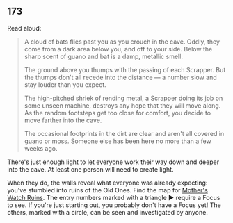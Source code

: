 ## 173

Read aloud:

> A cloud of bats flies past you as you crouch in the cave.
> Oddly, they come from a dark area below you, and off to your side.
> Below the sharp scent of guano and bat is a damp, metallic smell.
>
> The ground above you thumps with the passing of each Scrapper.
> But the thumps don't all recede into the distance — a number slow and stay louder than you expect.
>
> The high-pitched shriek of rending metal, a Scrapper doing its job on some unseen machine, destroys any hope that they will move along.
> As the random footsteps get too close for comfort, you decide to move farther into the cave.
>
> The occasional footprints in the dirt are clear and aren't all covered in guano or moss.
> Someone else has been here no more than a few weeks ago.

There's just enough light to let everyone work their way down and deeper into the cave.
At least one person will need to create light.

When they do, the walls reveal what everyone was already expecting: you've stumbled into ruins of the Old Ones.
Find the map for [Mother's Watch Ruins](510-mothers-watch-ruins.md).
The entry numbers marked with a triangle &#9658; require a Focus to see.
If you're just starting out, you probably don't have a Focus yet!
The others, marked with a circle, can be seen and investigated by anyone.
